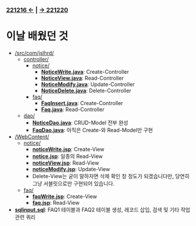 ﻿#
### [221216 ←](../../../221205-230127_JSP/22-12/221216/) | [→ 221220](../../../221205-230127_JSP/22-12/221220/)

# 이날 배웠던 것

- [/src/com/jslhrd/](../../../221205-230127_JSP/22-12/221219/jslhrdServlet/src/com/jslhrd/)
    - [controller/](../../../221205-230127_JSP/22-12/221219/jslhrdServlet/src/com/jslhrd/controller/)
        - [notice/](../../../221205-230127_JSP/22-12/221219/jslhrdServlet/src/com/jslhrd/controller/notice/)
            - [**NoticeWrite.java**](../../../221205-230127_JSP/22-12/221219/jslhrdServlet/src/com/jslhrd/controller/notice/NoticeWrite.java): Create-Controller
            - [**NoticeView.java**](../../../221205-230127_JSP/22-12/221219/jslhrdServlet/src/com/jslhrd/controller/notice/NoticeView.java): Read-Controller
            - [**NoticeModify.java**](../../../221205-230127_JSP/22-12/221219/jslhrdServlet/src/com/jslhrd/controller/notice/NoticeModify.java): Update-Controller
            - [**NoticeDelete.java**](../../../221205-230127_JSP/22-12/221219/jslhrdServlet/src/com/jslhrd/controller/notice/NoticeDelete.java): Delete-Controller
        - [faq/](../../../221205-230127_JSP/22-12/221219/jslhrdServlet/src/com/jslhrd/controller/faq/)
            - [**FaqInsert.java**](../../../221205-230127_JSP/22-12/221219/jslhrdServlet/src/com/jslhrd/controller/faq/FaqInsert.java): Create-Controller
            - [**Faq.java**](../../../221205-230127_JSP/22-12/221219/jslhrdServlet/src/com/jslhrd/controller/faq/): Read-Controller
    - [dao/](../../../221205-230127_JSP/22-12/221216/jslhrdServlet/src/com/jslhrd/dao/)
        - [**NoticeDao.java**](../../../221205-230127_JSP/22-12/221219/jslhrdServlet/src/com/jslhrd/dao/NoticeDao.java): CRUD-Model 전부 완성
        - [**FaqDao.java**](../../../221205-230127_JSP/22-12/221219/jslhrdServlet/src/com/jslhrd/dao/FaqDao.java): 아직은 Create-와 Read-Model만 구현
- [/WebContent/](../../../221205-230127_JSP/22-12/221219/jslhrdServlet/WebContent/)
    - [notice/](../../../221205-230127_JSP/22-12/221219/jslhrdServlet/WebContent/notice)
        - [**noticeWrite.jsp**](../../../221205-230127_JSP/22-12/221219/jslhrdServlet/WebContent/notice/noticeWrite.jsp): Create-View
        - [**notice.jsp**](../../../221205-230127_JSP/22-12/221219/jslhrdServlet/WebContent/notice/notice.jsp): 일종의 Read-View
        - [**noticeView.jsp**](../../../221205-230127_JSP/22-12/221219/jslhrdServlet/WebContent/notice/noticeView.jsp): Read-View
        - [**noticeModify.jsp**](../../../221205-230127_JSP/22-12/221219/jslhrdServlet/WebContent/notice/noticeModify.jsp): Update-View
        - Delete-View는 굳이 말하자면 삭제 확인 창 정도가 되겠습니다만, 당연히 그냥 서블릿으로만 구현되어 있습니다.
    - [faq/](../../../221205-230127_JSP/22-12/221219/jslhrdServlet/WebContent/faq/)
        - [**faqWrite.jsp**](../../../221205-230127_JSP/22-12/221219/jslhrdServlet/WebContent/faq/faqWrite.jsp): Create-View
        - [**faq.jsp**](../../../221205-230127_JSP/22-12/221219/jslhrdServlet/WebContent/faq/faq.jsp): Read-View
- [**sqlinput.sql**](../../../221205-230127_JSP/22-12/221219/sqlinput.sql): FAQ1 테이블과 FAQ2 테이블 생성, 레코드 삽입, 검색 및 기타 작업 관련 쿼리